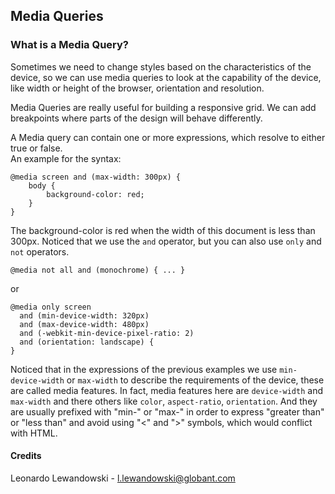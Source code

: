 ## Media Queries
 
### What is a Media Query?
Sometimes we need to change styles based on the characteristics of the device, so we can use media queries to look at the capability of the device, like width or height of the browser, orientation and resolution.

Media Queries are really useful for building a responsive grid. We can add breakpoints where parts of the design will behave differently.
  
A Media query can contain one or more expressions, which resolve to either true or false.  
An example for the syntax:

```
@media screen and (max-width: 300px) {
    body {
        background-color: red;
    }
}
```

The background-color is red when the width of this document is less than 300px.
Noticed that we use the `and` operator, but you can also use `only` and `not` operators.
  
```
@media not all and (monochrome) { ... } 
```

or
 
```
@media only screen 
  and (min-device-width: 320px) 
  and (max-device-width: 480px)
  and (-webkit-min-device-pixel-ratio: 2)
  and (orientation: landscape) {
} 
```

Noticed that in the expressions of the previous examples we use `min-device-width` or `max-width` to describe the requirements of the device, these are called media features.
In fact, media features here are `device-width` and `max-width` and there others like `color`, `aspect-ratio`, `orientation`. And they are usually prefixed with "min-" or "max-" in order to express "greater than" or "less than" and avoid using "<" and ">" symbols, which would conflict with HTML.

#### Credits

Leonardo Lewandowski - l.lewandowski@globant.com
